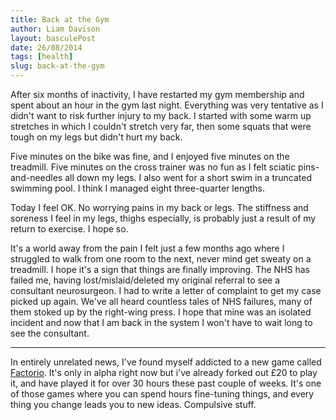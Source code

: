 ```yaml
---
title: Back at the Gym
author: Liam Davison
layout: basculePost
date: 26/08/2014
tags: [health]
slug: back-at-the-gym
---
```

After six months of inactivity, I have restarted my gym membership and spent about an hour in the gym last night. Everything was very tentative as I didn't want to risk further injury to my back. I started with some warm up stretches in which I couldn't stretch very far, then some squats that were tough on my legs but didn't hurt my back.

Five minutes on the bike was fine, and I enjoyed five minutes on the treadmill. Five minutes on the cross trainer was no fun as I felt sciatic pins-and-needles all down my legs. I also went for a short swim in a truncated swimming pool. I think I managed eight three-quarter lengths.

Today I feel OK. No worrying pains in my back or legs. The stiffness and soreness I feel in my legs, thighs especially, is probably just a result of my return to exercise. I hope so.

It's a world away from the pain I felt just a few months ago where I struggled to walk from one room to the next, never mind get sweaty on a treadmill. I hope it's a sign that things are finally improving. The NHS has failed me, having lost/mislaid/deleted my original referral to see a consultant neurosurgeon. I had to write a letter of complaint to get my case picked up again. We've all heard countless tales of NHS failures, many of them stoked up by the right-wing press. I hope that mine was an isolated incident and now that I am back in the system I won't have to wait long to see the consultant.

---

In entirely unrelated news, I've found myself addicted to a new game called [Factorio](https://www.factorio.com/). It's only in alpha right now but i've already forked out £20 to play it, and have played it for over 30 hours these past couple of weeks. It's one of those games where you can spend hours fine-tuning things, and every thing you change leads you to new ideas. Compulsive stuff.
